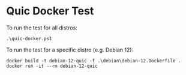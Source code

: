 # Quic Docker Test

To run the test for all distros:
```pwsh
.\quic-docker.ps1
```

To run the test for a specific distro (e.g. Debian 12):

```pwsh
docker build -t debian-12-quic -f .\debian\debian-12.Dockerfile .
docker run -it --rm debian-12-quic
```
